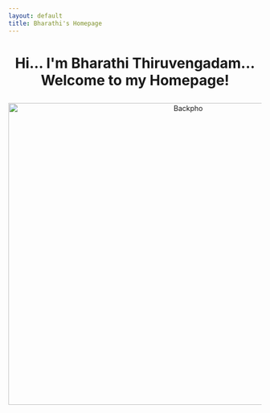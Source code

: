 ```yaml
---
layout: default
title: Bharathi's Homepage
---
```

# <p align="center"> Hi... I'm Bharathi Thiruvengadam... <br /> Welcome to my Homepage! </p>

<p align="center">
 <img src="Backpho.png" alt="Backpho" width="700" height="600"/>
 </p>

